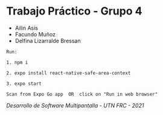 # Trabajo Práctico - Grupo 4  
- Ailin Asis 
- Facundo Muñoz
- Delfina Lizarralde Bressan
```
Run: 

1. npm i

2. expo install react-native-safe-area-context

3. expo start

Scan from Expo Go app  OR  click on "Run in web browser"
```

*Desarrollo de Software Multipantalla - 
UTN FRC -
2021*
